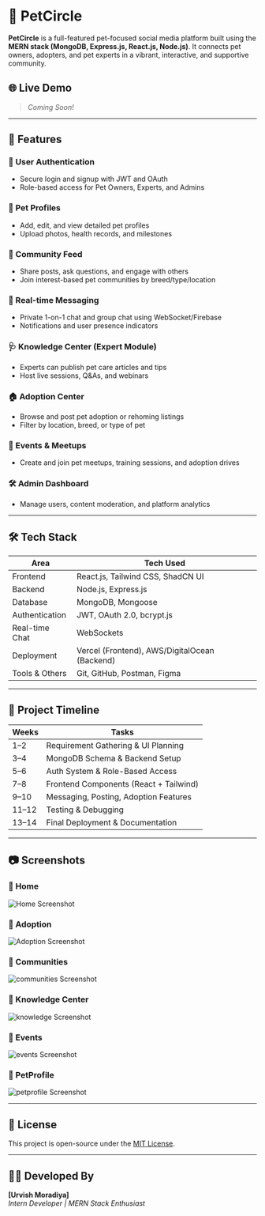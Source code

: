 
# 🐾 PetCircle

**PetCircle** is a full-featured pet-focused social media platform built using the **MERN stack (MongoDB, Express.js, React.js, Node.js)**. It connects pet owners, adopters, and pet experts in a vibrant, interactive, and supportive community.

## 🌐 Live Demo
> _Coming Soon!_

---

## 📌 Features

### 🔐 User Authentication
- Secure login and signup with JWT and OAuth
- Role-based access for Pet Owners, Experts, and Admins

### 🐶 Pet Profiles
- Add, edit, and view detailed pet profiles
- Upload photos, health records, and milestones

### 📢 Community Feed
- Share posts, ask questions, and engage with others
- Join interest-based pet communities by breed/type/location

### 💬 Real-time Messaging
- Private 1-on-1 chat and group chat using WebSocket/Firebase
- Notifications and user presence indicators

### 🩺 Knowledge Center (Expert Module)
- Experts can publish pet care articles and tips
- Host live sessions, Q&As, and webinars

### 🏠 Adoption Center
- Browse and post pet adoption or rehoming listings
- Filter by location, breed, or type of pet

### 📆 Events & Meetups
- Create and join pet meetups, training sessions, and adoption drives

### 🛠️ Admin Dashboard
- Manage users, content moderation, and platform analytics

---

## 🛠️ Tech Stack

| Area              | Tech Used                            |
|-------------------|--------------------------------------|
| Frontend          | React.js, Tailwind CSS, ShadCN UI    |
| Backend           | Node.js, Express.js                  |
| Database          | MongoDB, Mongoose                    |
| Authentication    | JWT, OAuth 2.0, bcrypt.js            |
| Real-time Chat    | WebSockets                           |
| Deployment        | Vercel (Frontend), AWS/DigitalOcean (Backend) |
| Tools & Others    | Git, GitHub, Postman, Figma          |

---

## 📅 Project Timeline

| Weeks | Tasks |
|-------|-------|
| 1–2 | Requirement Gathering & UI Planning |
| 3–4 | MongoDB Schema & Backend Setup |
| 5–6 | Auth System & Role-Based Access |
| 7–8 | Frontend Components (React + Tailwind) |
| 9–10 | Messaging, Posting, Adoption Features |
| 11–12 | Testing & Debugging |
| 13–14 | Final Deployment & Documentation |

---

## 📷 Screenshots

### 🔹 Home
![Home Screenshot](assets/home.png)

### 🔹 Adoption
![Adoption Screenshot](assets/adoption.png)

### 🔹 Communities
![communities Screenshot](assets/communities.png)

### 🔹 Knowledge Center
![knowledge Screenshot](assets/knowledge.png)

### 🔹 Events
![events Screenshot](assets/events.png)

### 🔹 PetProfile
![petprofile Screenshot](assets/petprofile.png)

---


## 📄 License

This project is open-source under the [MIT License](LICENSE).

---

## 👨‍💻 Developed By

**[Urvish Moradiya]**  
_Intern Developer | MERN Stack Enthusiast_
